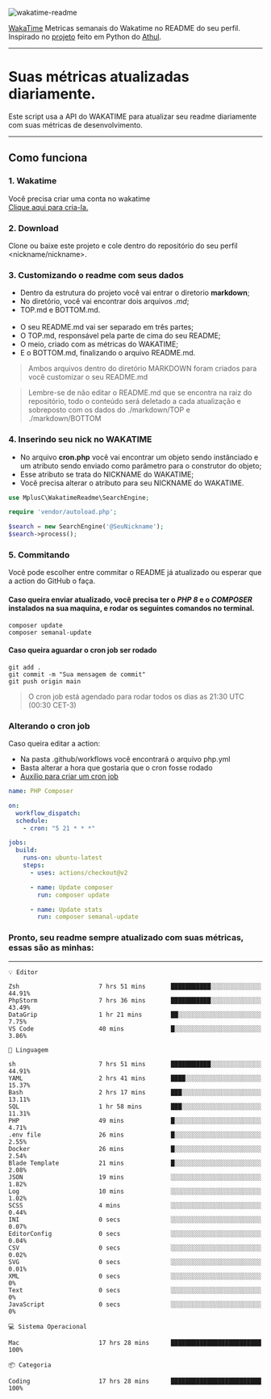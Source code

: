 ![wakatime-readme](https://socialify.git.ci/bymatheus/wakatime-readme/image?description=1&descriptionEditable=M%C3%A9tricas%20semanais%20do%20Wakatime%20no%20seu%20README%20de%20perfil.&font=KoHo&forks=1&language=1&owner=1&pattern=Signal&stargazers=1&theme=Dark)

[WakaTime](https://wakatime.com) Metricas semanais do Wakatime no README do seu perfil. <br>
Inspirado no [projeto](https://github.com/athul/waka-readme) feito em Python do [Athul](https://github.com/athul).
___

# Suas métricas atualizadas diariamente.
Este script usa a API do WAKATIME para atualizar seu readme diariamente com suas métricas de desenvolvimento.

___

## Como funciona

### 1. Wakatime
Você precisa criar uma conta no wakatime <br>
[Clique aqui para cria-la.](https://wakatime.com) 

### 2. Download
Clone ou baixe este projeto e cole dentro do repositório do seu perfil <nickname/nickname>.

### 3. Customizando o readme com seus dados
- Dentro da estrutura do projeto você vai entrar o diretorio **markdown**;  
- No diretório, você vai encontrar dois arquivos *.md*;
- TOP.md e BOTTOM.md.
<br><br>
- O seu README.md vai ser separado em três partes; 
- O TOP.md, responsável pela parte de cima do seu README;
- O meio, criado com as métricas do WAKATIME;
- E o BOTTOM.md, finalizando o arquivo README.md.<br>

> Ambos arquivos dentro do diretório MARKDOWN foram criados para você customizar o seu README.md

> Lembre-se de não editar o README.md que se encontra na raiz do repositório, todo o conteúdo será deletado a cada atualização e sobreposto com os dados do ./markdown/TOP e ./markdown/BOTTOM

### 4. Inserindo seu nick no WAKATIME
- No arquivo **cron.php** você vai encontrar um objeto sendo instânciado e um atributo sendo enviado como parâmetro para o construtor do objeto;
- Esse atributo se trata do NICKNAME do WAKATIME;
- Você precisa alterar o atributo para seu NICKNAME do WAKATIME.

```php
use MplusC\WakatimeReadme\SearchEngine;

require 'vendor/autoload.php';

$search = new SearchEngine('@SeuNickname');
$search->process();
```

### 5. Commitando
Você pode escolher entre commitar o README já atualizado ou esperar que a action do GitHub o faça. <br>

#### Caso queira enviar atualizado, você precisa ter o *PHP 8* e o *COMPOSER* instalados na sua maquina, e rodar os seguintes comandos no terminal.
```composer
composer update
composer semanal-update 
```

#### Caso queira aguardar o cron job ser rodado 
```git 
git add .
git commit -m "Sua mensagem de commit"
git push origin main
```

>O cron job está agendado para rodar todos os dias as 21:30 UTC (00:30 CET-3) 

### Alterando o cron job
Caso queira editar a action:

- Na pasta .github/workflows você encontrará o arquivo php.yml
- Basta alterar a hora que gostaria que o cron fosse rodado
- [Auxilio para criar um cron job](https://crontab.guru)

```yml
name: PHP Composer

on:
  workflow_dispatch:
  schedule:
    - cron: "5 21 * * *"

jobs:
  build:
    runs-on: ubuntu-latest
    steps:
      - uses: actions/checkout@v2

      - name: Update composer
        run: composer update

      - name: Update stats
        run: composer semanal-update
```

### Pronto, seu readme sempre atualizado com suas métricas, essas são as minhas:

___
```text
💡 Editor

Zsh                      7 hrs 51 mins       ███████████░░░░░░░░░░░░░░     44.91%
PhpStorm                 7 hrs 36 mins       ███████████░░░░░░░░░░░░░░     43.49%
DataGrip                 1 hr 21 mins        ██░░░░░░░░░░░░░░░░░░░░░░░      7.75%
VS Code                  40 mins             █░░░░░░░░░░░░░░░░░░░░░░░░      3.86%
```
```text
💬 Linguagem

sh                       7 hrs 51 mins       ███████████░░░░░░░░░░░░░░     44.91%
YAML                     2 hrs 41 mins       ████░░░░░░░░░░░░░░░░░░░░░     15.37%
Bash                     2 hrs 17 mins       ███░░░░░░░░░░░░░░░░░░░░░░     13.11%
SQL                      1 hr 58 mins        ███░░░░░░░░░░░░░░░░░░░░░░     11.31%
PHP                      49 mins             █░░░░░░░░░░░░░░░░░░░░░░░░      4.71%
.env file                26 mins             █░░░░░░░░░░░░░░░░░░░░░░░░      2.55%
Docker                   26 mins             █░░░░░░░░░░░░░░░░░░░░░░░░      2.54%
Blade Template           21 mins             █░░░░░░░░░░░░░░░░░░░░░░░░      2.08%
JSON                     19 mins             ░░░░░░░░░░░░░░░░░░░░░░░░░      1.82%
Log                      10 mins             ░░░░░░░░░░░░░░░░░░░░░░░░░      1.02%
SCSS                     4 mins              ░░░░░░░░░░░░░░░░░░░░░░░░░      0.44%
INI                      0 secs              ░░░░░░░░░░░░░░░░░░░░░░░░░      0.07%
EditorConfig             0 secs              ░░░░░░░░░░░░░░░░░░░░░░░░░      0.04%
CSV                      0 secs              ░░░░░░░░░░░░░░░░░░░░░░░░░      0.02%
SVG                      0 secs              ░░░░░░░░░░░░░░░░░░░░░░░░░      0.01%
XML                      0 secs              ░░░░░░░░░░░░░░░░░░░░░░░░░         0%
Text                     0 secs              ░░░░░░░░░░░░░░░░░░░░░░░░░         0%
JavaScript               0 secs              ░░░░░░░░░░░░░░░░░░░░░░░░░         0%
```
```text
💻 Sistema Operacional

Mac                      17 hrs 28 mins      █████████████████████████       100%
```
```text
📦 Categoria

Coding                   17 hrs 28 mins      █████████████████████████       100%
```
